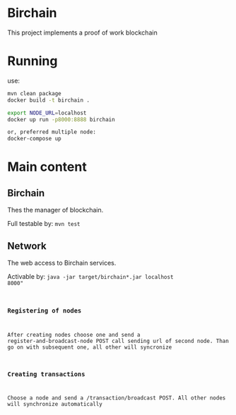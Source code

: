# Birchain

This project implements a proof of work blockchain

# Running
use: 

```bash
mvn clean package
docker build -t birchain .

export NODE_URL=localhost
docker up run -p8000:8888 birchain

or, preferred multiple node:
docker-compose up
```


# Main content

## Birchain

Thes the manager of blockchain.

Full testable by: <code>mvn test</code>

## Network

The web access to Birchain services.

<!--Activable by: <code>mvn exec:java -Dexec.args="8000"</code>-->
Activable by: <code>java -jar target/birchain*.jar localhost 8000"

### Registering of nodes
After creating nodes choose one and send a register-and-broadcast-node POST call sending url of second node.
Than go on with subsequent one, all other will syncronize

### Creating transactions
Choose a node and send a /transaction/broadcast POST. All other nodes will synchronize automatically